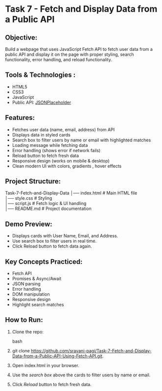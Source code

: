 # Task 7 - Fetch and Display Data from a Public API

## Objective:

Build a webpage that uses JavaScript Fetch API to fetch user data from a public API and display it on the page with proper styling, search functionality, error handling, and reload functionality.

##  Tools & Technologies :
* HTML5
* CSS3
* JavaScript
* Public API: [JSONPlaceholder](https://jsonplaceholder.typicode.com/users)


##  Features:
*  Fetches user data (name, email, address) from API
*  Displays data in styled cards
*  Search box to filter users by name or email with highlighted matches
*  Loading message while fetching data
*  Error handling (shows error if network fails)
*  Reload button to fetch fresh data
*  Responsive design (works on mobile & desktop)
*  Clean modern UI with colors, gradients , hover effects

## Project Structure:
Task-7-Fetch-and-Display-Data
│── index.html      # Main HTML file  
│── style.css       # Styling  
│── script.js       # Fetch logic & UI handling  
│── README.md       # Project documentation  

## Demo Preview:

* Displays cards with User Name, Email, and Address.
* Use search box to filter users in real time.
* Click Reload button to fetch data again.

## Key Concepts Practiced:

* Fetch API
* Promises & Async/Await
* JSON parsing
* Error handling
* DOM manipulation
* Responsive design
* Highlight search matches

## How to Run:

1. Clone the repo:

   bash
2. git clone https://github.com/sravani-pagi/Task-7-Fetch-and-Display-Data-from-a-Public-API-Using-Fetch-API.git.
   
3. Open index.html in your browser.
4. Use the *search box* above the cards to filter users by name or email.
5. Click *Reload* button to fetch fresh data.


